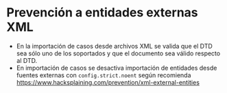 # Prevención a entidades externas XML

* En la importación de casos desde archivos XML se valida que el DTD 
  sea sólo uno de los soportados y que el documento sea válido respecto al DTD.
* En importación de casos se desactiva importación de entidades desde 
 fuentes externas con `config.strict.noent` según recomienda
 <https://www.hacksplaining.com/prevention/xml-external-entities>
 
